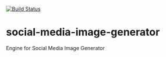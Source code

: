 [![Build Status](https://travis-ci.com/pavelzotikov/social-media-image-generator.svg?branch=master)](https://travis-ci.com/pavelzotikov/social-media-image-generator)

# social-media-image-generator
Engine for Social Media Image Generator
